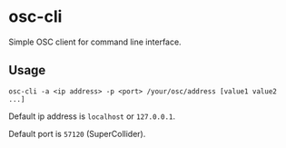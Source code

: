 # osc-cli

Simple OSC client for command line interface.

## Usage

`osc-cli -a <ip address> -p <port> /your/osc/address [value1 value2 ...]`

Default ip address is `localhost` or `127.0.0.1`.

Default port is `57120` (SuperCollider).

